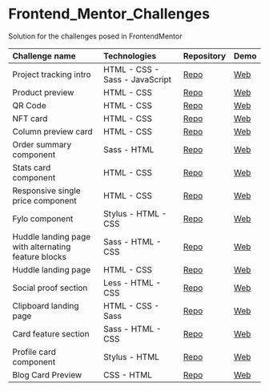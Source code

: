 # Frontend_Mentor_Challenges

Solution for the challenges posed in FrontendMentor

| Challenge name  | Technologies  | Repository | Demo |
| :------------ |:---------------| :-----| :-----|
| Project tracking intro | HTML - CSS - Sass - JavaScript | [Repo](https://github.com/dcuevasdev/project-tracking-intro) | [Web](https://dcuevasdev.github.io/project-tracking-intro/) |
| Product preview | HTML - CSS | [Repo](https://github.com/dcuevasdev/product-preview-card) | [Web](https://dcuevasdev.github.io/product-preview-card/) |
| QR Code | HTML - CSS | [Repo](https://github.com/dcuevasdev/QR-code-component) | [Web](https://dcuevasdev.github.io/QR-code-component/) |
| NFT card | HTML - CSS | [Repo](https://github.com/dcuevasdev/nft-card-component) | [Web](https://dcuevasdev.github.io/nft-card-component/) |
| Column preview card | HTML - CSS | [Repo](https://github.com/dcuevasdev/column-preview-card-component) | [Web](https://dcuevasdev.github.io/column-preview-card-component/) |
| Order summary component | Sass - HTML| [Repo](https://github.com/dcuevasdev/order-summary-component) | [Web](https://dcuevasdev.github.io/order-summary-component/) |
| Stats card component | HTML - CSS | [Repo](https://github.com/dcuevasdev/stats-card-component) | [Web](https://dcuevasdev.github.io/stats-card-component/) |
| Responsive single price component | HTML - CSS | [Repo](https://github.com/dcuevasdev/single-price-component) | [Web](https://dcuevasdev.github.io/single-price-component/) |
| Fylo component | Stylus - HTML - CSS | [Repo](https://github.com/dcuevasdev/fylo-component-master) | [Web](https://dcuevasdev.github.io/fylo-component-master/) |
| Huddle landing page with alternating feature blocks | Sass - HTML - CSS | [Repo](https://github.com/dcuevasdev/huddle-landing-page-with-alternating-feature-blocks-master) | [Web](https://dcuevasdev.github.io/huddle-landing-page-with-alternating-feature-blocks-master/) |
| Huddle landing page | HTML - CSS | [Repo](https://github.com/dcuevasdev/huddle-landing-page) | [Web](https://dcuevasdev.github.io/huddle-landing-page/) |
| Social proof section | Less - HTML - CSS | [Repo](https://github.com/dcuevasdev/Social-proof-section) | [Web](https://dcuevasdev.github.io/Social-proof-section/) |
| Clipboard landing page | HTML - CSS - Sass | [Repo](https://github.com/dcuevasdev/clipboard-landing-page) | [Web](https://dcuevasdev.github.io/clipboard-landing-page/) |
| Card feature section| Sass - HTML - CSS| [Repo](https://github.com/dcuevasdev/card-feature-section-master)| [Web](https://dcuevasdev.github.io/card-feature-section-master/) |
| Profile card component | Stylus - HTML | [Repo](https://github.com/dcuevasdev/Profile-card-component-main) | [Web](https://dcuevasdev.github.io/Profile-card-component-main/) |
| Blog Card Preview | CSS - HTML | [Repo](https://github.com/dcuevasdev/blog-preview-card) | [Web](https://dcuevasdev.github.io/blog-preview-card/) |
